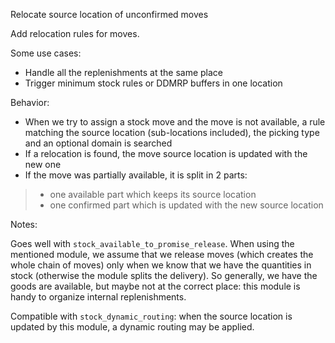 Relocate source location of unconfirmed moves

Add relocation rules for moves.

Some use cases:

- Handle all the replenishments at the same place
- Trigger minimum stock rules or DDMRP buffers in one location

Behavior:

- When we try to assign a stock move and the move is not available, a
  rule matching the source location (sub-locations included), the
  picking type and an optional domain is searched
- If a relocation is found, the move source location is updated with the
  new one
- If the move was partially available, it is split in 2 parts:

> - one available part which keeps its source location
> - one confirmed part which is updated with the new source location

Notes:

Goes well with `stock_available_to_promise_release`. When using the
mentioned module, we assume that we release moves (which creates the
whole chain of moves) only when we know that we have the quantities in
stock (otherwise the module splits the delivery). So generally, we have
the goods are available, but maybe not at the correct place: this module
is handy to organize internal replenishments.

Compatible with `stock_dynamic_routing`: when the source location is
updated by this module, a dynamic routing may be applied.
